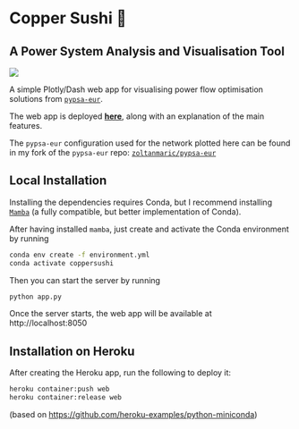 # Copper Sushi 🍣
## A Power System Analysis and Visualisation Tool
![](assets/coppersushi-gif.gif)

A simple Plotly/Dash web app for visualising power flow optimisation
solutions  from [`pypsa-eur`](https://github.com/PyPSA/pypsa-eur).

The web app is deployed
[**here**](https://121gigawatts.org/copper-sushi-power-flow-european-grid/),
along with an explanation of the main features.

The `pypsa-eur` configuration used for the network plotted here can be
found in my fork of the `pypsa-eur` repo:
[`zoltanmaric/pypsa-eur`](https://github.com/PyPSA/pypsa-eur)


## Local Installation
Installing the dependencies requires Conda, but I recommend installing
[`Mamba`](https://mamba.readthedocs.io/en/latest/installation.html)
(a fully compatible, but better implementation of Conda).

After having installed `mamba`, just create and activate the Conda
environment by running
```bash
conda env create -f environment.yml
conda activate coppersushi
```

Then you can start the server by running
```bash
python app.py
```

Once the server starts, the web app will be available at http://localhost:8050

## Installation on Heroku
After creating the Heroku app, run the following to deploy it:
```bash
heroku container:push web
heroku container:release web
```
(based on https://github.com/heroku-examples/python-miniconda)
